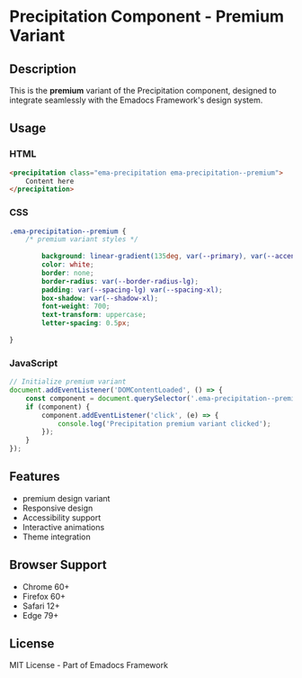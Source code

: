 # Precipitation Component - Premium Variant

## Description
This is the **premium** variant of the Precipitation component, designed to integrate seamlessly with the Emadocs Framework's design system.

## Usage

### HTML
```html
<precipitation class="ema-precipitation ema-precipitation--premium">
    Content here
</precipitation>
```

### CSS
```css
.ema-precipitation--premium {
    /* premium variant styles */
    
        background: linear-gradient(135deg, var(--primary), var(--accent));
        color: white;
        border: none;
        border-radius: var(--border-radius-lg);
        padding: var(--spacing-lg) var(--spacing-xl);
        box-shadow: var(--shadow-xl);
        font-weight: 700;
        text-transform: uppercase;
        letter-spacing: 0.5px;
    
}
```

### JavaScript
```javascript
// Initialize premium variant
document.addEventListener('DOMContentLoaded', () => {
    const component = document.querySelector('.ema-precipitation--premium');
    if (component) {
        component.addEventListener('click', (e) => {
            console.log('Precipitation premium variant clicked');
        });
    }
});
```

## Features
- premium design variant
- Responsive design
- Accessibility support
- Interactive animations
- Theme integration

## Browser Support
- Chrome 60+
- Firefox 60+
- Safari 12+
- Edge 79+

## License
MIT License - Part of Emadocs Framework

